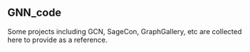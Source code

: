 ## GNN_code

Some projects including GCN, SageCon, GraphGallery, etc are collected here to provide as a reference.
